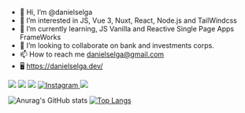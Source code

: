 - 👋 Hi, I’m @danielselga
- 👀 I’m interested in JS, Vue 3, Nuxt, React, Node.js and TailWindcss
- 🌱 I’m currently learning, JS Vanilla and Reactive Single Page Apps FrameWorks
- 💞️ I’m looking to collaborate on bank and investments corps.
- 📫 How to reach me danielselga@gmail.com
- 🖥️ https://danielselga.dev/

<p align="left">
  <a href="https://mail.google.com/mail/?view=cm&fs=1&to=danielselga@gmail.com&su=SUBJECT&body=BODY&bcc=someone.else@example.com" alt="Gmail">
  <img src="https://img.shields.io/badge/-Gmail-FF0000?style=flat-square&labelColor=FF0000&logo=gmail&logoColor=white&link=LINK-DO-SEU-EMAIL" /></a>

  <a href="https://www.linkedin.com/in/danielselga/?locale=en_US" alt="Linkedin">
  <img src="https://img.shields.io/badge/-Linkedin-0e76a8?style=flat-square&logo=Linkedin&logoColor=white&link=LINK-DO-SEU-LINKEDIN" /></a>

  <a href="https://api.whatsapp.com/send?phone=5527999817892&text=Ol%C3%A1%20Daniel" alt="WhatsApp">
  <img src="https://img.shields.io/badge/-WhatsApp-25d366?style=flat-square&labelColor=25d366&logo=whatsapp&logoColor=white&link=API-DO-SEU-WHATSAPP"/></a>

  <a href="danielselga.dev" alt="WebSite">
  <img src="https://img.shields.io/badge/-WebSite-green/></a>

  <a href="#" alt="Instagram">
  <img src="https://img.shields.io/badge/-Instagram-DF0174?style=flat-square&labelColor=DF0174&logo=instagram&logoColor=white&link=LINK-DO-SEU-INSTAGRAM"/></a>
</p>  

![Anurag's GitHub stats](https://github-readme-stats.vercel.app/api?username=anuraghazra&show_icons=true&theme=synthwave) 
[![Top Langs](https://github-readme-stats.vercel.app/api/top-langs/?username=anuraghazra&layout=compact&theme=synthwave)](https://github.com/anuraghazra/github-readme-stats)




